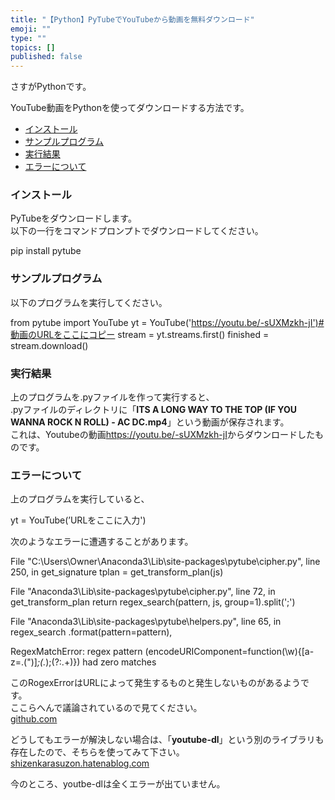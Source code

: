 ```yaml
---
title: "【Python】PyTubeでYouTubeから動画を無料ダウンロード"
emoji: ""
type: ""
topics: []
published: false
---
```


さすがPythonです。

YouTube動画をPythonを使ってダウンロードする方法です。

* [インストール](#インストール)
* [サンプルプログラム](#サンプルプログラム)
* [実行結果](#実行結果)
* [エラーについて](#エラーについて)

### インストール

PyTubeをダウンロードします。  
以下の一行をコマンドプロンプトでダウンロードしてください。

pip install pytube
  
  
### サンプルプログラム

以下のプログラムを実行してください。

from pytube import YouTube
yt = YouTube('https://youtu.be/-sUXMzkh-jI')#動画のURLをここにコピー
stream = yt.streams.first()
finished = stream.download()

### 実行結果

上のプログラムを.pyファイルを作って実行すると、  
.pyファイルのディレクトリに「**ITS A LONG WAY TO THE TOP (IF YOU WANNA ROCK N ROLL) - AC DC.mp4**」という動画が保存されます。  
これは、Youtubeの動画<https://youtu.be/-sUXMzkh-jI>からダウンロードしたものです。  
  
  
### エラーについて

上のプログラムを実行していると、

yt = YouTube(’URLをここに入力')

次のようなエラーに遭遇することがあります。  
  
  File "C:\Users\Owner\Anaconda3\Lib\site-packages\pytube\cipher.py", line 250, in get_signature
    tplan = get_transform_plan(js)

  File "Anaconda3\Lib\site-packages\pytube\cipher.py", line 72, in get_transform_plan
    return regex_search(pattern, js, group=1).split(';')

  File "Anaconda3\Lib\site-packages\pytube\helpers.py", line 65, in regex_search
    .format(pattern=pattern),

RegexMatchError: regex pattern (encodeURIComponent=function\(\w\){[a-z=\.\(\"\)]*;(.*);(?:.+)}) had zero matches

このRogexErrorはURLによって発生するものと発生しないものがあるようです。  
ここらへんで議論されているので見てください。  
[github.com](https://github.com/nficano/pytube/issues/312)
  
  
どうしてもエラーが解決しない場合は、「**youtube-dl**」という別のライブラリも存在したので、そちらを使ってみて下さい。  
[shizenkarasuzon.hatenablog.com](https://shizenkarasuzon.hatenablog.com/entry/2019/02/03/123545)

今のところ、youtbe-dlは全くエラーが出ていません。